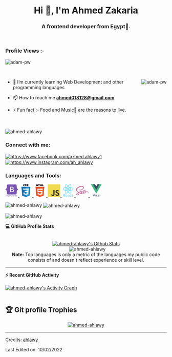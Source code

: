 <h1 align="center">Hi 👋, I'm Ahmed Zakaria</h1>
<h3 align="center">A  frontend developer from Egypt🌟.</h3>

<br>

<p align="right"> <h3>Profile Views :-</h3> <img src="https://komarev.com/ghpvc/?username=adam-pw&label=Profile%20views&color=0e75b6&style=flat"
    alt="adam-pw" /> 
  </p>

<br>

<p><img align="right" src="https://github.com/Adam-pw/Adam-pw/blob/main/animation_500_kxa883sd.gif" alt="adam-pw" /></p>


- 🌱 I’m currently learning Web Development and other programming languages

- 📫 How to reach me **ahmed018128@gmail.com**

- ⚡ Fun fact :- Food and Music🎵 are the reasons to live.

<br>
<p align="left"> <img src="https://komarev.com/ghpvc/?username=ahmed-ahlawy&label=Profile%20views&color=0a0a0a&style=flat-square" alt="ahmed-ahlawy" /> </p>

<h3 align="left">Connect with me:</h3>
<p align="left">
<a href="https://www.facebook.com/a7med.ahlawy1" target="_blank"><img align="center" src="https://raw.githubusercontent.com/rahuldkjain/github-profile-readme-generator/master/src/images/icons/Social/facebook.svg" alt="https://www.facebook.com/a7med.ahlawy1" height="30" width="40" /></a>
<a href="https://www.instagram.com/ah_ahlawy" target="_blank"><img align="center" src="https://raw.githubusercontent.com/rahuldkjain/github-profile-readme-generator/master/src/images/icons/Social/instagram.svg" alt="https://www.instagram.com/ah_ahlawy" height="30" width="40" /></a>
</p>

<h3 align="left">Languages and Tools:</h3>
<p align="left"> <a href="https://getbootstrap.com" target="_blank" rel="noreferrer"> <img src="https://raw.githubusercontent.com/devicons/devicon/master/icons/bootstrap/bootstrap-plain-wordmark.svg" alt="bootstrap" width="40" height="40"/> </a> <a href="https://www.w3schools.com/css/" target="_blank" rel="noreferrer"> <img src="https://raw.githubusercontent.com/devicons/devicon/master/icons/css3/css3-original-wordmark.svg" alt="css3" width="40" height="40"/> </a> <a href="https://www.w3.org/html/" target="_blank" rel="noreferrer"> <img src="https://raw.githubusercontent.com/devicons/devicon/master/icons/html5/html5-original-wordmark.svg" alt="html5" width="40" height="40"/> </a> <a href="https://developer.mozilla.org/en-US/docs/Web/JavaScript" target="_blank" rel="noreferrer"> <img src="https://raw.githubusercontent.com/devicons/devicon/master/icons/javascript/javascript-original.svg" alt="javascript" width="40" height="40"/> </a> <a href="https://reactjs.org/" target="_blank" rel="noreferrer"> <img src="https://raw.githubusercontent.com/devicons/devicon/master/icons/react/react-original-wordmark.svg" alt="react" width="40" height="40"/> </a> <a href="https://sass-lang.com" target="_blank" rel="noreferrer"> <img src="https://raw.githubusercontent.com/devicons/devicon/master/icons/sass/sass-original.svg" alt="sass" width="40" height="40"/> </a> <a href="https://vuejs.org/" target="_blank" rel="noreferrer"> <img src="https://raw.githubusercontent.com/devicons/devicon/master/icons/vuejs/vuejs-original-wordmark.svg" alt="vuejs" width="40" height="40"/> </a> </p>

<p><img align="left" src="https://github-readme-stats.vercel.app/api/top-langs?username=ahmed-ahlawy&show_icons=true&title_color=b39494&text_color=f5f5f5&bg_color=000000&cache_seconds=1801&locale=en&layout=compact" alt="ahmed-ahlawy" /></p>

<p>&nbsp;<img align="center" src="https://github-readme-stats.vercel.app/api?username=ahmed-ahlawy&show_icons=true&theme=synthwave&title_color=e9d8d8&text_color=42cd6b&locale=en" alt="ahmed-ahlawy" /></p>

<p><img align="center" src="https://github-readme-streak-stats.herokuapp.com/?user=ahmed-ahlawy&theme=highcontrast" alt="ahmed-ahlawy" /></p>



<summary><b>💻 GitHub Profile Stats</b></summary>
  <br/>
  <p align="center">
    <a href="https://github.com/anuraghazra/github-readme-stats"><img alt="ahmed-ahlawy's Github Stats" src="https://github-readme-stats.vercel.app/api?username=ahmed-ahlawy&show_icons=true&count_private=true&theme=algolia" height="192px"/></a>
<br/>
  &nbsp;
	  <img src="https://github-readme-stats.vercel.app/api/top-langs?username=ahmed-ahlawy&langs_count=10&show_icons=true&locale=en&layout=compact&theme=algolia" alt="ahmed-ahlawy" height="192px"/>
  <br/>
  <b>Note:</b> Top languages is only a metric of the languages my public code consists of and doesn't reflect experience or skill level.
  </p>

----

  <summary><b>⚡ Recent GitHub Activity</b></summary>
  <br/>
   <a href="https://github.com/7oSkaaa"><img alt="ahmed-ahlawy's Activity Graph" src="https://activity-graph.herokuapp.com/graph?username=7oSkaaa&custom_title=7oSkaaa's%20Contribution%20Graph&theme=react-dark" /></a>
  <br/>


<br/>

## :trophy: Git profile Trophies

<p align="center"> <a href="https://github.com/ryo-ma/github-profile-trophy"><img src="https://github-profile-trophy.vercel.app/?username=ahmed-ahlawy&layout=compact&theme=algolia" alt="ahmed-ahlawy" /></a> </p>

-----
Credits: [ahlawy](https://github.com/ahmed-ahlawy)

Last Edited on: 10/02/2022

<br>

